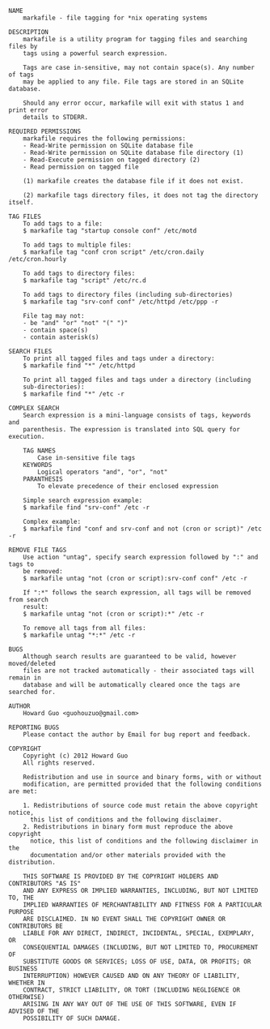     NAME
        markafile - file tagging for *nix operating systems

    DESCRIPTION
        markafile is a utility program for tagging files and searching files by
        tags using a powerful search expression.

        Tags are case in-sensitive, may not contain space(s). Any number of tags
        may be applied to any file. File tags are stored in an SQLite database.

        Should any error occur, markafile will exit with status 1 and print error
        details to STDERR.

    REQUIRED PERMISSIONS
        markafile requires the following permissions:
        - Read-Write permission on SQLite database file
        - Read-Write permission on SQLite database file directory (1)
        - Read-Execute permission on tagged directory (2)
        - Read permission on tagged file

        (1) markafile creates the database file if it does not exist.

        (2) markafile tags directory files, it does not tag the directory itself.

    TAG FILES
        To add tags to a file:
        $ markafile tag "startup console conf" /etc/motd

        To add tags to multiple files:
        $ markafile tag "conf cron script" /etc/cron.daily /etc/cron.hourly

        To add tags to directory files:
        $ markafile tag "script" /etc/rc.d

        To add tags to directory files (including sub-directories)
        $ markafile tag "srv-conf conf" /etc/httpd /etc/ppp -r

        File tag may not:
        - be "and" "or" "not" "(" ")"
        - contain space(s)
        - contain asterisk(s)

    SEARCH FILES
        To print all tagged files and tags under a directory:
        $ markafile find "*" /etc/httpd

        To print all tagged files and tags under a directory (including
        sub-directories):
        $ markafile find "*" /etc -r

    COMPLEX SEARCH
        Search expression is a mini-language consists of tags, keywords and
        parenthesis. The expression is translated into SQL query for execution.

        TAG NAMES
            Case in-sensitive file tags
        KEYWORDS
            Logical operators "and", "or", "not"
        PARANTHESIS
            To elevate precedence of their enclosed expression

        Simple search expression example:
        $ markafile find "srv-conf" /etc -r

        Complex example:
        $ markafile find "conf and srv-conf and not (cron or script)" /etc -r

    REMOVE FILE TAGS
        Use action "untag", specify search expression followed by ":" and tags to
        be removed:
        $ markafile untag "not (cron or script):srv-conf conf" /etc -r

        If ":*" follows the search expression, all tags will be removed from search
        result:
        $ markafile untag "not (cron or script):*" /etc -r

        To remove all tags from all files:
        $ markafile untag "*:*" /etc -r

    BUGS
        Although search results are guaranteed to be valid, however moved/deleted
        files are not tracked automatically - their associated tags will remain in
        database and will be automatically cleared once the tags are searched for.

    AUTHOR
        Howard Guo <guohouzuo@gmail.com>

    REPORTING BUGS
        Please contact the author by Email for bug report and feedback.

    COPYRIGHT
        Copyright (c) 2012 Howard Guo
        All rights reserved.

        Redistribution and use in source and binary forms, with or without
        modification, are permitted provided that the following conditions are met:

        1. Redistributions of source code must retain the above copyright notice,
          this list of conditions and the following disclaimer.
        2. Redistributions in binary form must reproduce the above copyright
          notice, this list of conditions and the following disclaimer in the
          documentation and/or other materials provided with the distribution.

        THIS SOFTWARE IS PROVIDED BY THE COPYRIGHT HOLDERS AND CONTRIBUTORS "AS IS"
        AND ANY EXPRESS OR IMPLIED WARRANTIES, INCLUDING, BUT NOT LIMITED TO, THE
        IMPLIED WARRANTIES OF MERCHANTABILITY AND FITNESS FOR A PARTICULAR PURPOSE
        ARE DISCLAIMED. IN NO EVENT SHALL THE COPYRIGHT OWNER OR CONTRIBUTORS BE
        LIABLE FOR ANY DIRECT, INDIRECT, INCIDENTAL, SPECIAL, EXEMPLARY, OR
        CONSEQUENTIAL DAMAGES (INCLUDING, BUT NOT LIMITED TO, PROCUREMENT OF
        SUBSTITUTE GOODS OR SERVICES; LOSS OF USE, DATA, OR PROFITS; OR BUSINESS
        INTERRUPTION) HOWEVER CAUSED AND ON ANY THEORY OF LIABILITY, WHETHER IN
        CONTRACT, STRICT LIABILITY, OR TORT (INCLUDING NEGLIGENCE OR OTHERWISE)
        ARISING IN ANY WAY OUT OF THE USE OF THIS SOFTWARE, EVEN IF ADVISED OF THE
        POSSIBILITY OF SUCH DAMAGE.